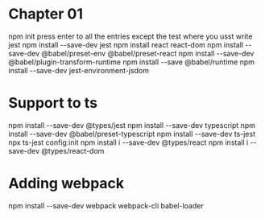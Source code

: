 # Chapter 01
npm init
 press enter to all the entries except the test where you usst write jest
npm install --save-dev jest
npm install react react-dom
npm install --save-dev @babel/preset-env @babel/preset-react
npm install --save-dev @babel/plugin-transform-runtime
npm install --save @babel/runtime
npm install --save-dev jest-environment-jsdom

# Support to ts
npm install --save-dev @types/jest
npm install --save-dev typescript
npm install --save-dev @babel/preset-typescript
npm install --save-dev ts-jest
npx ts-jest config:init
npm install i --save-dev @types/react
npm install i --save-dev @types/react-dom

# Adding webpack
npm install --save-dev webpack webpack-cli babel-loader